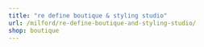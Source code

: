 ```yaml
---
title: "re define boutique & styling studio"
url: /milford/re-define-boutique-and-styling-studio/
shop: boutique
---
```

